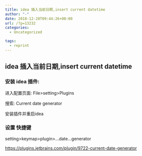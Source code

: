 ```yaml
---
title: idea 插入当前日期,insert current datetime
author: "-"
date: 2018-12-28T09:44:26+00:00
url: /?p=13232
categories:
  - Uncategorized

tags:
  - reprint
---
```

## idea 插入当前日期,insert current datetime
### 安装 idea 插件:

进入配置页面: File>setting>Plugins
  
搜索: Current date generator
  
安装插件并重启idea

### 设置 快捷键

setting>keymap>plugin>...date...generator

<https://plugins.jetbrains.com/plugin/9722-current-date-generator>